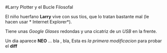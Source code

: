 #Larry Plotter y el Bucle Filosofal

El niño huerfano **Larry** vive con sus tíos, que lo tratan bastante mal (le hacen usar * Internet Explorer*).

Tiene unas *Google Glases* redondas y una cicatriz de un *USB* en la frente.

Un dia aparece **NEO** ... bla , bla, 
Esta es *la primera modificacion* para probar el **diff**